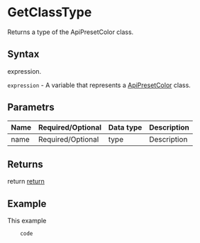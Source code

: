 # GetClassType

Returns a type of the ApiPresetColor class.

## Syntax

expression.

`expression` - A variable that represents a [ApiPresetColor](../ApiPresetColor.md) class.

## Parametrs

| **Name** | **Required/Optional** | **Data type** | **Description** |
| ------------- | ------------- | ------------- | ------------- |
| name | Required/Optional | type | Description |

## Returns

return
[return](todo_link)

## Example

This example

```javascript
	code
```